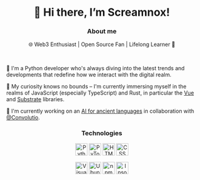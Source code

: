 <h1 align="center"> 👋 Hi there, I’m Screamnox! </h1>

<h3 align=center> About me </h3>

<p align=center>🌐 Web3 Enthusiast | Open Source Fan | Lifelong Learner 🚀</p>
<br/>

🐍 I'm a Python developer who's always diving into the latest trends and developments that redefine how we interact with the digital realm.

🌱 My curiosity knows no bounds – I'm currently immersing myself in the realms of JavaScript (especially TypeScript) and Rust, in particular the [Vue](https://vuejs.org/) and [Substrate](https://substrate.io/) libraries.

🔭 I'm currently working on an [AI for ancient languages](https://github.com/Convolutio/IA_languesAnciennes) in collaboration with [@Convolutio](https://github.com/Convolutio/).

<h3 align=center> Technologies </h3>

<p align=center>
  <a href="https://python.org"><img alt="Python" height="32" width="32" src="https://www.svgrepo.com/show/452091/python.svg" /></a>
  <a href="https://pytorch.org/"><img alt="PyTorch" height="32" width="32" src="https://www.svgrepo.com/show/354240/pytorch.svg" /></a>
  <a href="https://developer.mozilla.org/fr/docs/Web/HTML"><img alt="HTML" height="32" width="32" src="https://www.svgrepo.com/show/452228/html-5.svg" /></a>
  <a href="https://developer.mozilla.org/fr/docs/Web/CSS"><img alt="CSS" height="32" width="32" src="https://www.svgrepo.com/show/452185/css-3.svg" /></a>
</p>
<p align=center>
  <a href="https://code.visualstudio.com/"><img alt="Visual Studio Code" height="32" width="32" src="https://www.svgrepo.com/show/374171/vscode.svg" /></a>
  <a href="https://ubuntu.com/"><img alt="Ubuntu" height="32" width="32" src="https://www.svgrepo.com/show/452122/ubuntu.svg" /></a>
  <a href="https://www.npmjs.com/"><img alt="npm" height="32" width="32" src="https://www.svgrepo.com/show/452077/npm.svg" /></a>
  <a href="https://insomnia.rest/"><img alt="Insomnia" height="32" width="32" src="https://www.svgrepo.com/show/353904/insomnia.svg" /></a>
</p>
